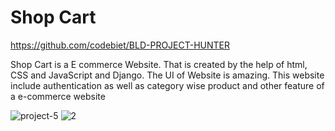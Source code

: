 # Shop Cart
https://github.com/codebiet/BLD-PROJECT-HUNTER

Shop Cart is a E commerce Website. That is created by the help of html, CSS
and JavaScript and Django. The UI of Website is amazing. This website 
include authentication as well as category wise product and other feature of a 
e-commerce website

![project-5](https://github.com/Dhananjay17728/E-commeerce-/assets/72619245/999c284f-79df-4ebc-9035-4a28e8f0f9e4)
![2](https://github.com/Dhananjay17728/E-commeerce-/assets/72619245/aec950f5-8f4a-4331-a18a-a35a7bb94c3a)
